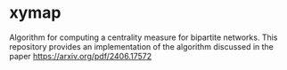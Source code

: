 # xymap
Algorithm for computing a centrality measure for bipartite networks. 
This repository provides an implementation of the algorithm discussed in the paper https://arxiv.org/pdf/2406.17572
